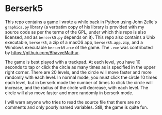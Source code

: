 # Berserk5
This repo contains a game I wrote a while back in Python using John Zelle's `graphics.py` library (a verbatim copy of his library is provided with my source code as per the terms of the GPL, under which this repo is also licensed, and as `berserk5.py` depends on it). This repo also contains a Unix executable, `berserk5`, a zip of a macOS app, `berserk5.app.zip`, and a Windows executable `berserk5.exe` of the game. The `.exe` was contributed by https://github.com/BhavyeMathur. 

The game is best played with a trackpad. At each level, you have 10 seconds to tap or click the circle as many times as is specified in the upper right corner. There are 20 levels, and the circle will move faster and more randomly with each level. In normal mode, you must click the circle 10 times each level, but in berserk mode the number of times to click the circle will increase, and the radius of the circle will decrease, with each level. The circle will also move faster and more randomly in berserk mode.

I will warn anyone who tries to read the source file that there are no comments and only poorly named variables. Still, the game is quite fun.

